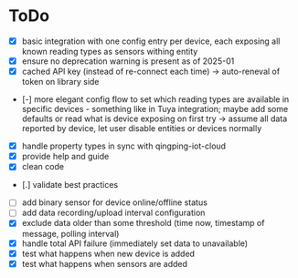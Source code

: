 # ToDo

- [x] basic integration with one config entry per device, each exposing all known reading types as sensors withing entity
- [x] ensure no deprecation warning is present as of 2025-01
- [x] cached API key (instead of re-connect each time) -> auto-reneval of token on library side
- [-] more elegant config flow to set which reading types are available in specific devices - something like in Tuya integration; maybe add some defaults or read what is device exposing on first try -> assume all data reported by device, let user disable entities or devices normally
- [x] handle property types in sync with qingping-iot-cloud
- [x] provide help and guide
- [x] clean code
- [.] validate best practices
- [ ] add binary sensor for device online/offline status
- [ ] add data recording/upload interval configuration
- [x] exclude data older than some threshold (time now, timestamp of message, polling interval)
- [x] handle total API failure (immediately set data to unavailable)
- [x] test what happens when new device is added
- [x] test what happens when sensors are added
